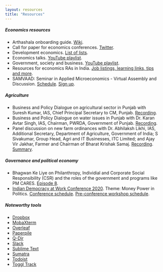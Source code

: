 ```yaml
---
layout: resources
title: "Resources"
---
```


##### Economics resources

* Arthashala onboarding guide. [Wiki](https://github.com/aadityadar/all-aboard/wiki).
* Call for paper for economics conferences. [Twitter](https://twitter.com/econ_conf).
* Development economics. [List of lists](http://aadityadar.github.io/development_economics).
* Economics talks. [YouTube playlist](https://youtube.com/playlist?list=PLzxnLw9SwmcZC5vYA-0W3fsSzHtSoS3Qe).
* Government, society and business. [YouTube playlist](https://youtube.com/playlist?list=PLzxnLw9SwmcY9jMg0lO9_IH5U8PXzFLCO).
* Resources for economics RAs in India. [Job listings, learning links, tips and more](https://aadityadar.github.io/econ_ra_india/).
* SAMVAAD: Seminar in Applied Microeconomics - Virtual Assembly and Discussion. [Schedule](http://samvaad.info/). [Sign up](https://forms.gle/JsXhRoNskxuKQuk59).

##### Agriculture

* Business and Policy Dialogue on agricultural sector in Punjab with Suresh Kumar, IAS, Chief Principal Secretary to CM, Punjab. [Recording](https://www.youtube.com/watch?v=Hoyw6-Jj5JM).
* Business and Policy Dialogue on water issues in Punjab with Dr. Karan Avtar Singh, IAS, Chairman, PWRDA, Government of Punjab. [Recording](https://www.youtube.com/watch?v=XJgq3MxEzlo).
* Panel discussion on new farm ordinances with Dr. Abhilaksh Likhi, IAS, Additional Secretary, Department of Agriculture, Government of India; S Sivakumar, Group Head, Agri and IT Businesses, ITC Limited; and Ajay Vir Jakhar, Farmer and Chairman of Bharat Krishak Samaj. [Recording](https://www.youtube.com/watch?v=Wx101Fs3t68). [Summary](/assets/summary_agri_reforms_webinar.pdf).

##### Governance and political economy

* Bhagwan Ke Liye on Philanthropy, Individial and Corporate Social Responsibility (CSR) and the roles of the government and programs like PM CARES. [Episode 8](https://www.youtube.com/watch?v=HMd7RDbWnWE).
* [Indian Democracy at Work Conference 2020](https://www.indiandemocracyatwork.in/money-power-in-politics/). Theme: Money Power in Politics. [Conference schedule](https://www.indiandemocracyatwork.in/schedule/). [Pre-conference workshop schedule](https://www.indiandemocracyatwork.in/pre-conference-workshop/).

##### Noteworthy tools

* [Dropbox](https://dropbox.com/)
* [MobaXterm](https://mobaxterm.mobatek.net/)
* [Overleaf](https://www.overleaf.com/)
* [Paperpile](https://paperpile.com/)
* [Q-Dir](http://www.softwareok.com/?seite=Freeware/Q-Dir)
* [Slack](https://slack.com/)
* [Sublime Text](https://www.sublimetext.com/)
* [Sumatra](https://www.sumatrapdfreader.org/)
* [Todoist](https://todoist.com/)
* [Toggl Track](https://toggl.com/track/)

<!--
##### Bibliographies

* Indian subnational politics by Poulomi Chakrabarti. [Books](https://sites.google.com/view/poulomichakrabarti/data/bibliographies)
* Agricultural fires. [Review]
* Psychology of poverty. [Review]
-->